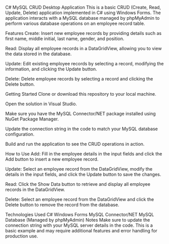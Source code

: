 C# MySQL CRUD Desktop Application
This is a basic CRUD (Create, Read, Update, Delete) application implemented in C# using Windows Forms. The application interacts with a MySQL database managed by phpMyAdmin to perform various database operations on an employee record table.

Features
Create: Insert new employee records by providing details such as first name, middle initial, last name, gender, and position.

Read: Display all employee records in a DataGridView, allowing you to view the data stored in the database.

Update: Edit existing employee records by selecting a record, modifying the information, and clicking the Update button.

Delete: Delete employee records by selecting a record and clicking the Delete button.

Getting Started
Clone or download this repository to your local machine.

Open the solution in Visual Studio.

Make sure you have the MySQL Connector/NET package installed using NuGet Package Manager.

Update the connection string in the code to match your MySQL database configuration.

Build and run the application to see the CRUD operations in action.

How to Use
Add: Fill in the employee details in the input fields and click the Add button to insert a new employee record.

Update: Select an employee record from the DataGridView, modify the details in the input fields, and click the Update button to save the changes.

Read: Click the Show Data button to retrieve and display all employee records in the DataGridView.

Delete: Select an employee record from the DataGridView and click the Delete button to remove the record from the database.

Technologies Used
C# Windows Forms
MySQL Connector/NET
MySQL Database (Managed by phpMyAdmin)
Notes
Make sure to update the connection string with your MySQL server details in the code.
This is a basic example and may require additional features and error handling for production use.
